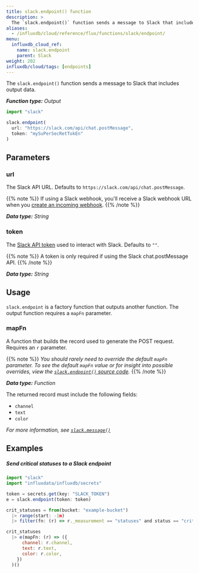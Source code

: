```yaml
---
title: slack.endpoint() function
description: >
  The `slack.endpoint()` function sends a message to Slack that includes output data.
aliases:
  - /influxdb/cloud/reference/flux/functions/slack/endpoint/
menu:
  influxdb_cloud_ref:
    name: slack.endpoint
    parent: Slack
weight: 202
influxdb/cloud/tags: [endpoints]
---
```


The `slack.endpoint()` function sends a message to Slack that includes output data.

_**Function type:** Output_

```js
import "slack"

slack.endpoint(
  url: "https://slack.com/api/chat.postMessage",
  token: "mySuPerSecRetTokEn"
)
```

## Parameters

### url
The Slack API URL.
Defaults to `https://slack.com/api/chat.postMessage`.

{{% note %}}
If using a Slack webhook, you'll receive a Slack webhook URL when you
[create an incoming webhook](https://api.slack.com/incoming-webhooks#create_a_webhook).
{{% /note %}}

_**Data type:** String_

### token
The [Slack API token](https://get.slack.help/hc/en-us/articles/215770388-Create-and-regenerate-API-tokens)
used to interact with Slack.
Defaults to `""`.

{{% note %}}
A token is only required if using the Slack chat.postMessage API.
{{% /note %}}

_**Data type:** String_

## Usage
`slack.endpoint` is a factory function that outputs another function.
The output function requires a `mapFn` parameter.

### mapFn
A function that builds the record used to generate the POST request.
Requires an  `r` parameter.

{{% note %}}
_You should rarely need to override the default `mapFn` parameter.
To see the default `mapFn` value or for insight into possible overrides, view the
[`slack.endpoint()` source code](https://github.com/influxdata/flux/blob/master/stdlib/slack/slack.flux)._
{{% /note %}}

_**Data type:** Function_

The returned record must include the following fields:

- `channel`
- `text`
- `color`

_For more information, see [`slack.message()`](/influxdb/cloud/reference/flux/stdlib/slack/message/)_

## Examples

##### Send critical statuses to a Slack endpoint
```js
import "slack"
import "influxdata/influxdb/secrets"

token = secrets.get(key: "SLACK_TOKEN")
e = slack.endpoint(token: token)

crit_statuses = from(bucket: "example-bucket")
  |> range(start: -1m)
  |> filter(fn: (r) => r._measurement == "statuses" and status == "crit")

crit_statuses
  |> e(mapFn: (r) => ({
      channel: r.channel,
      text: r.text,
      color: r.color,
    })
  )()
```

